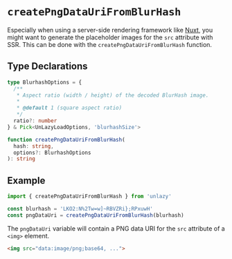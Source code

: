 # `createPngDataUriFromBlurHash`

Especially when using a server-side rendering framework like [Nuxt](https://nuxt.com), you might want to generate the placeholder images for the `src` attribute with SSR. This can be done with the `createPngDataUriFromBlurHash` function.

## Type Declarations

```ts
type BlurhashOptions = {
  /**
   * Aspect ratio (width / height) of the decoded BlurHash image.
   *
   * @default 1 (square aspect ratio)
   */
  ratio?: number
} & Pick<UnLazyLoadOptions, 'blurhashSize'>

function createPngDataUriFromBlurHash(
  hash: string,
  options?: BlurhashOptions
): string
```

## Example

```ts
import { createPngDataUriFromBlurHash } from 'unlazy'

const blurhash = 'LKO2:N%2Tw=w]~RBVZRi};RPxuwH'
const pngDataUri = createPngDataUriFromBlurHash(blurhash)
```

The `pngDataUri` variable will contain a PNG data URI for the `src` attribute of a `<img>` element.

```html
<img src="data:image/png;base64, ...">
```
